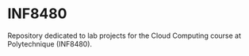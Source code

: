 # INF8480
Repository dedicated to lab projects for the Cloud Computing course at Polytechnique (INF8480).

